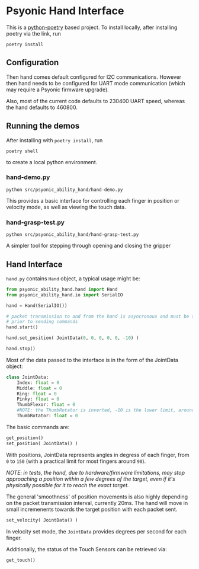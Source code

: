 # Psyonic Hand Interface

This is a [python-poetry](https://python-poetry.org/) based project. To install locally,
after installing poetry via the link, run
```
poetry install
```

## Configuration

Then hand comes default configured for I2C communications. However then hand needs to be
configured for UART mode communication (which may require a Psyonic firmware upgrade).

Also, most of the current code defaults to 230400 UART speed, whereas the hand defaults
to 460800.

## Running the demos

After installing with `poetry install`, run

```
poetry shell
```
to create a local python environment.

### hand-demo.py

```
python src/psyonic_ability_hand/hand-demo.py
```

This provides a basic interface for controlling each finger in position or velocity mode,
as well as viewing the touch data.

### hand-grasp-test.py

```
python src/psyonic_ability_hand/hand-grasp-test.py
```

A simpler tool for stepping through opening and closing the gripper


## Hand Interface

`hand.py` contains `Hand` object, a typical usage might be:

```py
from psyonic_ability_hand.hand import Hand
from psyonic_ability_hand.io import SerialIO

hand = Hand(SerialIO())

# packet transmission to and from the hand is asyncronous and must be started
# prior to sending commands
hand.start()

hand.set_position( JointData(0, 0, 0, 0, 0, -10) )

hand.stop()
```

Most of the data passed to the interface is in the form of the JointData object:

```py
class JointData:
    Index: float = 0
    Middle: float = 0
    Ring: float = 0
    Pinky: float = 0
    ThumbFlexor: float = 0
    #NOTE: the ThumbRotator is inverted, -10 is the lower limit, around -90 the upper
    ThumbRotator: float = 0
```

The basic commands are:

```py
get_position()
set_position( JointData() )
```
With positions, JointData represents angles in degress of each finger, from `0` to `150`
(with a practical limit for most fingers around `90`).

*NOTE: in tests, the hand, due to hardware/firmware limitations, may stop approaching a
position within a few degrees of the target, even if it's physically possible for it
to reach the exact target.*

The general 'smoothness' of position movements is also highly depending on the packet
transmission interval, currently 20ms. The hand will move in small incremenents towards
the target position with each packet sent.

```py
set_velocity( JointData() )
```

In velocity set mode, the `JointData` provides degrees per second for each finger.


Additionally, the status of the Touch Sensors can be retrieved via:

```py
get_touch()
```
